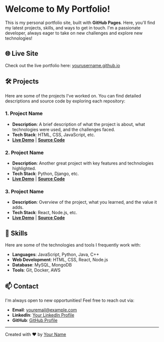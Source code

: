 # Welcome to My Portfolio!

This is my personal portfolio site, built with **GitHub Pages**. Here, you'll find my latest projects, skills, and ways to get in touch. I'm a passionate developer, always eager to take on new challenges and explore new technologies!

## 🌐 Live Site

Check out the live portfolio here: [yourusername.github.io](https://yourusername.github.io)

## 🛠 Projects

Here are some of the projects I've worked on. You can find detailed descriptions and source code by exploring each repository:

### 1. **Project Name**
   - **Description**: A brief description of what the project is about, what technologies were used, and the challenges faced.
   - **Tech Stack**: HTML, CSS, JavaScript, etc.
   - **[Live Demo](https://link-to-project-demo.com)** | **[Source Code](https://github.com/yourusername/project-repo)**

### 2. **Project Name**
   - **Description**: Another great project with key features and technologies highlighted.
   - **Tech Stack**: Python, Django, etc.
   - **[Live Demo](https://link-to-project-demo.com)** | **[Source Code](https://github.com/yourusername/project-repo)**

### 3. **Project Name**
   - **Description**: Overview of the project, what you learned, and the value it adds.
   - **Tech Stack**: React, Node.js, etc.
   - **[Live Demo](https://link-to-project-demo.com)** | **[Source Code](https://github.com/yourusername/project-repo)**

## 📖 Skills

Here are some of the technologies and tools I frequently work with:

- **Languages**: JavaScript, Python, Java, C++
- **Web Development**: HTML, CSS, React, Node.js
- **Database**: MySQL, MongoDB
- **Tools**: Git, Docker, AWS

## 📫 Contact

I'm always open to new opportunities! Feel free to reach out via:

- **Email**: youremail@example.com
- **LinkedIn**: [Your LinkedIn Profile](https://linkedin.com/in/yourprofile)
- **GitHub**: [GitHub Profile](https://github.com/yourusername)

---

Created with ❤️ by [Your Name](https://github.com/yourusername)
